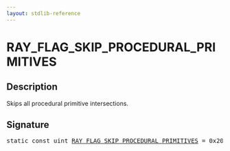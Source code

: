```yaml
---
layout: stdlib-reference
---
```


# RAY_FLAG_SKIP_PROCEDURAL_PRIMITIVES

## Description

Skips all procedural primitive intersections.


## Signature
<pre>
<span class='code_keyword'>static</span> <span class='code_keyword'>const</span> <span class="code_keyword">uint</span> <a href="/stdlib-reference/global-decls/ray_flag_skip_procedural_primitives-01245679abcefghijklmnpqrstuvwxy" class="code_var">RAY_FLAG_SKIP_PROCEDURAL_PRIMITIVES</a> = 0x200;
</pre>

